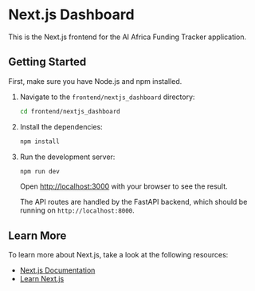 # Next.js Dashboard

This is the Next.js frontend for the AI Africa Funding Tracker application.

## Getting Started

First, make sure you have Node.js and npm installed.

1.  Navigate to the `frontend/nextjs_dashboard` directory:
    ```bash
    cd frontend/nextjs_dashboard
    ```

2.  Install the dependencies:
    ```bash
    npm install
    ```

3.  Run the development server:
    ```bash
    npm run dev
    ```

    Open [http://localhost:3000](http://localhost:3000) with your browser to see the result.

    The API routes are handled by the FastAPI backend, which should be running on `http://localhost:8000`.

## Learn More

To learn more about Next.js, take a look at the following resources:

-   [Next.js Documentation](https://nextjs.org/docs)
-   [Learn Next.js](https://nextjs.org/learn)